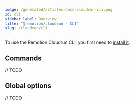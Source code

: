 ```yaml
---
image: /generated/articles-docs-cloudrun-cli.png
id: cli
sidebar_label: Overview
title: "@remotion/cloudrun - CLI"
slug: /cloudrun/cli
---
```


To use the Remotion Cloudrun CLI, you first need to [install it](/docs/cloudrun/setup).

## Commands

// TODO

## Global options

// TODO
